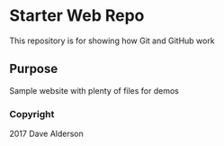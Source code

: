 # Starter Web Repo

This repository is for showing how Git and GitHub work

## Purpose

Sample website with plenty of files for demos

### Copyright

2017 Dave Alderson
